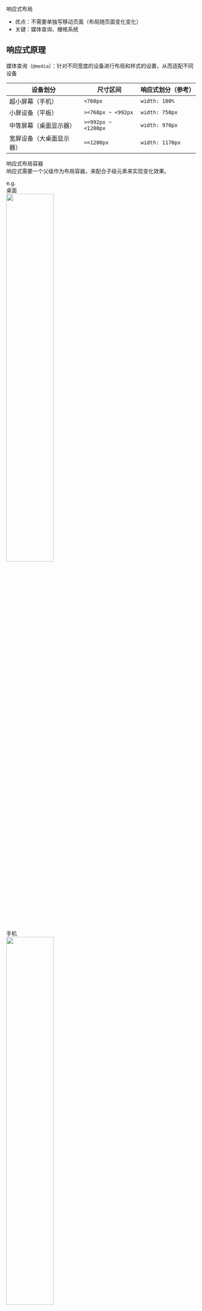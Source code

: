 

响应式布局
+ 优点：不需要单独写移动页面（布局随页面变化变化）
+ 关键：媒体查询、栅格系统

## 响应式原理

媒体查询（`@media`）：针对不同宽度的设备进行布局和样式的设置，从而适配不同设备

设备划分 | 尺寸区间 | 响应式划分（参考）
---     | ---      | ---
超小屏幕（手机）       |  `<768px`             | `width: 100%`
小屏设备（平板）       |  `>=768px ~ <992px`   | `width: 750px`
中等屏幕（桌面显示器）  |  `>=992px ~ <1200px`  | `width: 970px`
宽屏设备（大桌面显示器）|  `>=1200px`           | `width: 1170px`

响应式布局容器<br>
响应式需要一个父级作为布局容器，来配合子级元素来实现变化效果。

e.g.<br>
桌面<br>
<img src="images/auto-learn-bootstrap-20220603104520.png" width=50%/><br>
手机<br>
<img src="images/auto-learn-bootstrap-20220603104537.png" width=50%/>

e.g.
```html
<style>
  .container {
    height: 150px;
    background-color: pink;
    margin: 0 auto;
  }
  /* 超小屏幕 */
  @media screen and (max-width: 767px) {
    .container {
      width: 100%
    }
  }
  /* 小屏设备 */
  @media screen and (min-width: 768px) {
    .container {
      width: 750px
    }
  }
  /* 中等屏幕 */
  @media screen and (min-width: 992px) {
    .container {
      width: 970px
    }
  }
  /* 宽屏设备 */
  @media screen and (min-width: 1200px) {
    .container {
      width: 1170px
    }
  }
</style>
<!-- 响应式，需要一个布局容器 -->
<div class='container'></div>
```

### 案例：响应式导航

pc<br>
<img src="images/auto-learn-bootstrap-20220603110324.png" width=100%/><br>
phone<br>
<img src="images/auto-learn-bootstrap-20220603110254.png" width=100%/>

```html
<style>
  * {
    margin: 0;
    padding: 0;
  }
  ul {
    list-style: none;
  }
  .container {
    width: 750px;
    margin: 0 auto;
  }
  .container ul li {
    float: left;
    width: 93.75px;
    height: 90px;
    background-color: green;
  }
  @media screen and (max-width: 767px) {
    .container {
      width: 100%;
    }
    .container ul li {
      width: 33.33%
    }
  }
</style>
<div class='container'>
  <ul>
    <li>导航栏</li>
    <li>导航栏</li>
    <li>导航栏</li>
    <li>导航栏</li>
    <li>导航栏</li>
    <li>导航栏</li>
    <li>导航栏</li>
    <li>导航栏</li>
  </ul>
</div>
```

## Bootstrap 

+ 中文网：<https://www.bootcss.com/>
+ 官网：<https://getbootstrap.com/>

版本
+ 2.x.x：停止维护、兼容性好、代码不够简洁、功能不够完善。
+ 3.x.x：使用最多（2020）、稳定、但是放弃了IE6~7的维护
+ 4.x.x：...

><https://v3.bootcss.com/css/#overview-normalize>
> <br>
> 为了增强跨浏览器渲染的一致性，我们使用了 Normalize.css，这是由 Nicolas Gallagher 和 Jonathan Neal 维护的一个CSS 重置样式库。

### 开始

基本模板：<https://v3.bootcss.com/getting-started/#template>

```html
<!-- 使用IE最高版本内核渲染 -->
<meta http-equiv="X-UA-Compatible" content="IE=edge">
<!-- 试图的宽度和设备一致，默认的缩放比例和PC端一致，用户不能自行缩放 -->
<meta name="viewport" content="width=device-width, initial-scale=1">
<!-- 👆 meta标签*必须*放在最前面，任何其他内容都*必须*跟随其后！ -->
<title>Bootstrap 101 Template</title>

<!-- Bootstrap -->
<link rel="stylesheet" href="https://stackpath.bootstrapcdn.com/bootstrap/3.4.1/css/bootstrap.min.css" integrity="sha384-HSMxcRTRxnN+Bdg0JdbxYKrThecOKuH5zCYotlSAcp1+c8xmyTe9GYg1l9a69psu" crossorigin="anonymous">

<!-- HTML5 shim 和 Respond.js 是为了让 IE8 支持 HTML5 元素和媒体查询（media queries）功能 -->
<!-- 警告：通过 file:// 协议（就是直接将 html 页面拖拽到浏览器中）访问页面时 Respond.js 不起作用 -->
<!--[if lt IE 9]>
  <script src="https://fastly.jsdelivr.net/npm/html5shiv@3.7.3/dist/html5shiv.min.js"></script>
  <script src="https://fastly.jsdelivr.net/npm/respond.js@1.4.2/dest/respond.min.js"></script>
<![endif]-->

...

<body>
  <h1>你好，世界！</h1>

  <!-- jQuery (Bootstrap 的所有 JavaScript 插件都依赖 jQuery，所以必须放在前边) -->
  <script src="https://fastly.jsdelivr.net/npm/jquery@1.12.4/dist/jquery.min.js" integrity="sha384-nvAa0+6Qg9clwYCGGPpDQLVpLNn0fRaROjHqs13t4Ggj3Ez50XnGQqc/r8MhnRDZ" crossorigin="anonymous"></script>
  <!-- 加载 Bootstrap 的所有 JavaScript 插件。你也可以根据需要只加载单个插件。 -->
  <script src="https://stackpath.bootstrapcdn.com/bootstrap/3.4.1/js/bootstrap.min.js" integrity="sha384-aJ21OjlMXNL5UyIl/XNwTMqvzeRMZH2w8c5cRVpzpU8Y5bApTppSuUkhZXN0VxHd" crossorigin="anonymous"></script>
</body>
```

### 布局容器

Bootstrap 为容器和栅格系统包裹了一个 `.container` 容器（其中一个预定义类）

> `.container` 宽度单位的划分规则与上面一样。
> 还有其他划分规则的预定义类，如 `.container-fluid` 类
> + 流动式布局 `%`
> + 占据全部视点（`viewport`）的容器
> + 适合移动端开发

### 栅格系统

<https://v3.bootcss.com/css/#grid>

**栅格系统**（"grid systems"）是指将页面布局划分为等宽的列，然后通过列数的定义来模块化页面布局。

Bootstrap 提供了一套响应式、移动设备优先的流式栅格系统，随着屏幕或视口（viewpoint）尺寸的增加，系统会自动分为最多<font color='red'>12列</font>


> Bootstrap 里面 container 宽度是固定的，但是不同屏幕下，container 的宽度不同

<img src="images/auto-learn-bootstrap-20220603114711.png" width=100%/>

#### 栅格系统选项参数

<https://v3.bootcss.com/css/#grid-options>

通过下表可以详细查看 Bootstrap 的栅格系统是如何在多种屏幕设备上工作的。

<table>
<tr>
  <th></th>
  <th>超小屏幕 手机 (<768px)</th>
  <th>小屏幕 平板 (≥768px)</th>
  <th>中等屏幕 桌面显示器 (≥992px)</th>
  <th>大屏幕 大桌面显示器 (≥1200px)
</th>
</tr>
<tr>
  <td>栅格系统行为</td>
  <td>总是水平排列</td>
  <td colspan='3'>开始是堆叠在一起的，当大于这些阈值时将变为水平排列C
</td>
</tr>
<tr>
  <td> .container 最大宽度	</td>
  <td>None （自动）	</td>
  <td>750px		</td>
  <td>970px	</td>
  <td>1170px	</td>
</tr>
<tr>
  <td> 类前缀		</td>
  <td>.col-xs-	<br> （extra small）	</td>
  <td>.col-sm-	<br> （small）	</td>
  <td>.col-md-	<br> （medium）</td>
  <td>.col-lg-	<br> （large） </td>
</tr>
<tr>
  <td > 列（column）数	</td>
  <td colspan='3'>12 	</td>
</tr>
<tr>
  <td> 最大列（column）宽	</td>
  <td>自动		</td>
  <td>~62px		</td>
  <td>~81px		</td>
  <td>~97px	</td>
</tr>
<tr>
  <td > 槽（gutter）宽		</td>
  <td colspan='3'>30px （每列左右均有 15px）	</td>
</tr>
<tr>
  <td > 可嵌套	</td>
  <td colspan='3'>是	</td>
</tr>
<tr>
  <td > 偏移（Offsets）		</td>
  <td colspan='3'>是	</td>
</tr>
<tr>
  <td > 列排序		</td>
  <td colspan='3'>是	</td>
</tr>
</table>

>技巧
>列嵌套中间加row可以消除margin
>```html
><div class='col-md-3'>
>  <div class='row'>
>    <div class='col-md-6'></div>
>    <div class='col-md-6'></div>
>  </div>
></div>
>```

#### 列偏移

<img src="images/auto-learn-bootstrap-20220603142229.png" width=100%/>

`.col-md-offset-*`

```html
<style>

</style>
<div class='container'>
    <div class='row'>
      <div class='col-md-4'>左侧</div>
      <div class='col-md-4 col-md-offset-4'>右侧</div>
    </div>
</div>
```

### 列排序

```html
<div class='container'>
  <div class='row'>
      <div class='col-md-4 col-lg-push-8'>左侧</div>
      <div class='col-md-8 col-lg-pull-4'>右侧</div>
  </div>
</div>
```

### 响应式工具


类名         | 超小 | 小屏 | 中屏 | 大屏
--           |  -- | -- | -- | --
`hidden-xs`  | 隐藏 | 显示 | 显示 | 显示 
`hidden-xm`  | 显示 | 隐藏 | 显示 | 显示
`hidden-md`  | 显示 | 显示 | 隐藏 | 显示
`hidden-lg`  | 显示 | 显示 | 显示 | 隐藏

相反， `visible-*`

### 组件

#### 按钮

<https://v3.bootcss.com/css/#buttons>




视频
+ <https://www.bilibili.com/video/BV1R7411s72K>

